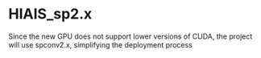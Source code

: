 # HIAIS_sp2.x
Since the new GPU does not support lower versions of CUDA, the project will use spconv2.x, simplifying the deployment process
